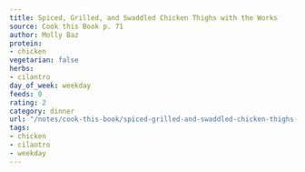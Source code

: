 ```yaml
---
title: Spiced, Grilled, and Swaddled Chicken Thighs with the Works
source: Cook this Book p. 71
author: Molly Baz
protein:
- chicken
vegetarian: false
herbs:
- cilantro
day_of_week: weekday
feeds: 0
rating: 2
category: dinner
url: "/notes/cook-this-book/spiced-grilled-and-swaddled-chicken-thighs-with-the-works.html"
tags:
- chicken
- cilantro
- weekday
---
```



